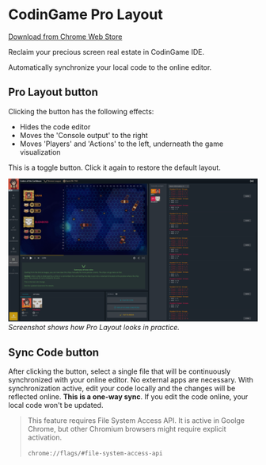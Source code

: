 # CodinGame Pro Layout

[Download from Chrome Web Store](https://chromewebstore.google.com/detail/fleeplnobejocpmlphmbhlnhnimoglpa)

Reclaim your precious screen real estate in CodinGame IDE.

Automatically synchronize your local code to the online editor.

## Pro Layout button

Clicking the button has the following effects:

* Hides the code editor
* Moves the 'Console output' to the right
* Moves 'Players' and 'Actions' to the left, underneath the game visualization

This is a toggle button. Click it again to restore the default layout.

![screenshot](images/screenshot.png)
*Screenshot shows how Pro Layout looks in practice.*

## Sync Code button

After clicking the button, select a single file that will be continuously synchronized with your online editor. No external apps are necessary. With synchronization active, edit your code locally and the changes will be reflected online. **This is a one-way sync**. If you edit the code online, your local code won't be updated.

> This feature requires File System Access API. It is active in Goolge Chrome, but other Chromium browsers might require explicit activation.
>
> `chrome://flags/#file-system-access-api`
